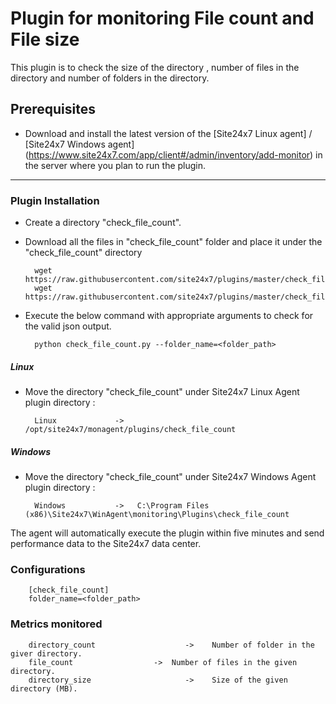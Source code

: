 Plugin for monitoring File count and File size
==============================================

This plugin is to check the size of the directory , number of files in the directory and number of folders in the directory.

## Prerequisites

- Download and install the latest version of the [Site24x7 Linux agent] / [Site24x7 Windows agent] (https://www.site24x7.com/app/client#/admin/inventory/add-monitor) in the server where you plan to run the plugin. 

---
### Plugin Installation

- Create a directory "check_file_count".

- Download all the files in "check_file_count" folder and place it under the "check_file_count" directory

		wget https://raw.githubusercontent.com/site24x7/plugins/master/check_file_count/check_file_count.py
		wget https://raw.githubusercontent.com/site24x7/plugins/master/check_file_count/check_file_count.cfg

- Execute the below command with appropriate arguments to check for the valid json output.  

		python check_file_count.py --folder_name=<folder_path> 
		
##### Linux

- Move the directory "check_file_count" under Site24x7 Linux Agent plugin directory : 

		Linux             ->   /opt/site24x7/monagent/plugins/check_file_count
        
##### Windows 

- Move the directory "check_file_count" under Site24x7 Windows Agent plugin directory : 

		Windows           ->   C:\Program Files (x86)\Site24x7\WinAgent\monitoring\Plugins\check_file_count


The agent will automatically execute the plugin within five minutes and send performance data to the Site24x7 data center.


### Configurations

		[check_file_count]
		folder_name=<folder_path>
		
### Metrics monitored



		directory_count                    ->	 Number of folder in the giver directory.
		file_count		            ->  Number of files in the given directory.
		directory_size                     ->	 Size of the given directory (MB).


